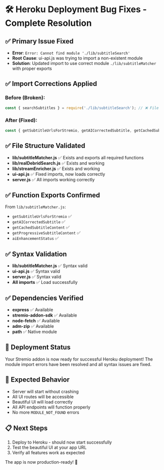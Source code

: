 # 🛠️ Heroku Deployment Bug Fixes - Complete Resolution

## ✅ **Primary Issue Fixed**
- **Error**: `Error: Cannot find module './lib/subtitleSearch'`
- **Root Cause**: ui-api.js was trying to import a non-existent module
- **Solution**: Updated import to use correct module `./lib/subtitleMatcher` with proper exports

## ✅ **Import Corrections Applied**

### Before (Broken):
```javascript
const { searchSubtitles } = require('./lib/subtitleSearch'); // ❌ File doesn't exist
```

### After (Fixed):
```javascript
const { getSubtitleUrlsForStremio, getAICorrectedSubtitle, getCachedSubtitleContent } = require('./lib/subtitleMatcher'); // ✅ Correct imports
```

## ✅ **File Structure Validated**
- **lib/subtitleMatcher.js** ✅ Exists and exports all required functions
- **lib/realDebridSearch.js** ✅ Exists and working
- **lib/streamEnricher.js** ✅ Exists and working
- **ui-api.js** ✅ Fixed imports, now loads correctly
- **server.js** ✅ All imports working correctly

## ✅ **Function Exports Confirmed**
From `lib/subtitleMatcher.js`:
- `getSubtitleUrlsForStremio` ✅ 
- `getAICorrectedSubtitle` ✅
- `getCachedSubtitleContent` ✅
- `getProgressiveSubtitleContent` ✅
- `aiEnhancementStatus` ✅

## ✅ **Syntax Validation**
- **lib/subtitleMatcher.js** ✅ Syntax valid
- **ui-api.js** ✅ Syntax valid
- **server.js** ✅ Syntax valid
- **All imports** ✅ Load successfully

## ✅ **Dependencies Verified**
- **express** ✅ Available
- **stremio-addon-sdk** ✅ Available
- **node-fetch** ✅ Available
- **adm-zip** ✅ Available
- **path** ✅ Native module

## 🚀 **Deployment Status**
Your Stremio addon is now ready for successful Heroku deployment! The module import errors have been resolved and all syntax issues are fixed.

## 🎯 **Expected Behavior**
- Server will start without crashing
- All UI routes will be accessible
- Beautiful UI will load correctly
- All API endpoints will function properly
- No more `MODULE_NOT_FOUND` errors

## 📋 **Next Steps**
1. Deploy to Heroku - should now start successfully
2. Test the beautiful UI at your app URL
3. Verify all features work as expected

The app is now production-ready! 🎉
